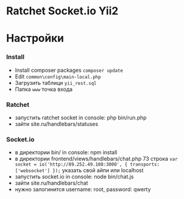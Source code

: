 Ratchet Socket.io Yii2
===============================
# Настройки

### Install
- Install composer packages `composer update`
- Edit `common\config\main-local.php`
- Загрузить таблици `yii_rest.sql`
- Папка `www` точка входа

### Ratchet
- запустить ratchet socket in console: php bin/run.php
- зайти site.ru/handlebars/statuses

### Socket.io
- в директории bin/ in console: npm install
- в директории frontend/views/handlebars/chat.php 73 строка `var socket = io('http://89.252.49.108:3000', {
        transports: ['websocket']
});` указать свой айпи или localhost
- запустить socket.io in console: node bin/chat.js
- зайти site.ru/handlebars/chat
- нужно залогинится username: root, password: qwerty




